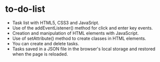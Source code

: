 # to-do-list
 - Task list with HTML5, CSS3 and JavaSript.
 - Use of the addEventListener() method for click and enter key events.
 - Creation and manipulation of HTML elements with JavaScript.
 - Use of setAttribute() method to create classes in HTML elements.
 - You can create and delete tasks.
 - Tasks saved in a JSON file in the browser's local storage and restored when the page is reloaded.
